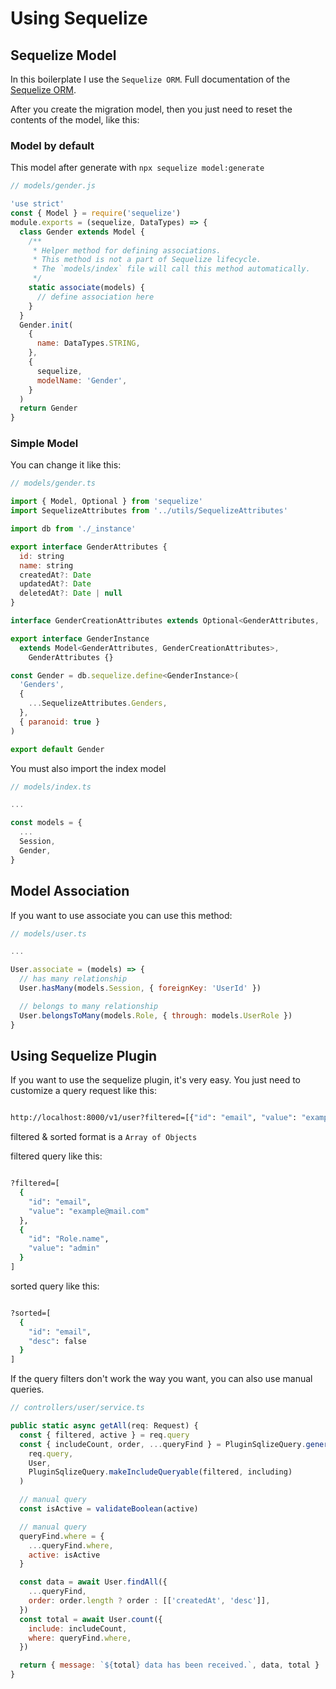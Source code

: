 # Using Sequelize

## Sequelize Model

In this boilerplate I use the `Sequelize ORM`. Full documentation of the [Sequelize ORM](https://sequelize.org/master/).

After you create the migration model, then you just need to reset the contents of the model, like this:

### Model by default

This model after generate with `npx sequelize model:generate`

```javascript
// models/gender.js

'use strict'
const { Model } = require('sequelize')
module.exports = (sequelize, DataTypes) => {
  class Gender extends Model {
    /**
     * Helper method for defining associations.
     * This method is not a part of Sequelize lifecycle.
     * The `models/index` file will call this method automatically.
     */
    static associate(models) {
      // define association here
    }
  }
  Gender.init(
    {
      name: DataTypes.STRING,
    },
    {
      sequelize,
      modelName: 'Gender',
    }
  )
  return Gender
}
```

### Simple Model

You can change it like this:

```javascript
// models/gender.ts

import { Model, Optional } from 'sequelize'
import SequelizeAttributes from '../utils/SequelizeAttributes'

import db from './_instance'

export interface GenderAttributes {
  id: string
  name: string
  createdAt?: Date
  updatedAt?: Date
  deletedAt?: Date | null
}

interface GenderCreationAttributes extends Optional<GenderAttributes, 'id'> {}

export interface GenderInstance
  extends Model<GenderAttributes, GenderCreationAttributes>,
    GenderAttributes {}

const Gender = db.sequelize.define<GenderInstance>(
  'Genders',
  {
    ...SequelizeAttributes.Genders,
  },
  { paranoid: true }
)

export default Gender
```

You must also import the index model

```javascript
// models/index.ts

...

const models = {
  ...
  Session,
  Gender,
}

```

## Model Association

If you want to use associate you can use this method:

```javascript
// models/user.ts

...

User.associate = (models) => {
  // has many relationship
  User.hasMany(models.Session, { foreignKey: 'UserId' })

  // belongs to many relationship
  User.belongsToMany(models.Role, { through: models.UserRole })
}

```

## Using Sequelize Plugin

If you want to use the sequelize plugin, it's very easy. You just need to customize a query request like this:

```sh

http://localhost:8000/v1/user?filtered=[{"id": "email", "value": "example@mail.com"}]&sorted=[{"id": "email", "desc": true}]

```

filtered & sorted format is a `Array of Objects`

filtered query like this:

```sh

?filtered=[
  {
    "id": "email",
    "value": "example@mail.com"
  },
  {
    "id": "Role.name",
    "value": "admin"
  }
]

```

sorted query like this:

```sh

?sorted=[
  {
    "id": "email",
    "desc": false
  }
]

```

If the query filters don't work the way you want, you can also use manual queries.

```javascript
// controllers/user/service.ts

public static async getAll(req: Request) {
  const { filtered, active } = req.query
  const { includeCount, order, ...queryFind } = PluginSqlizeQuery.generate(
    req.query,
    User,
    PluginSqlizeQuery.makeIncludeQueryable(filtered, including)
  )

  // manual query
  const isActive = validateBoolean(active)

  // manual query
  queryFind.where = {
    ...queryFind.where,
    active: isActive
  }

  const data = await User.findAll({
    ...queryFind,
    order: order.length ? order : [['createdAt', 'desc']],
  })
  const total = await User.count({
    include: includeCount,
    where: queryFind.where,
  })

  return { message: `${total} data has been received.`, data, total }
}

```
